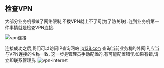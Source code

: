 ## 检查VPN

大部分业务机都做了网络限制,不拨VPN就上不了网(为了防关联).
连到业务机第一件事情就是检查VPN连接.

![vpn连接](http://img.qingyunkj.com/gitbook_netlogin/VPN%E6%8B%A8%E5%8F%B7.jpg)

连接成功之后,我们可以访问IP查询网站 [ip138.com](http://ip138.com) 查询当前业务机的外网IP,应当与VPN连接的名称一致.
这一步是管理员手动配置的,有可能配置错误.如果有错,请立即联系管理员.
![vpn-internet](http://img.qingyunkj.com/gitbook_netlogin/vpn_inetnet.jpg)

